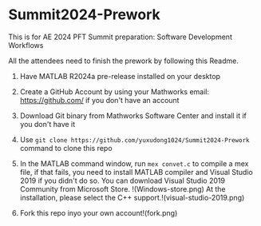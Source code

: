 ﻿# Summit2024-Prework

This is for AE 2024 PFT Summit preparation: Software Development Workflows

All the attendees need to finish the prework by following this Readme.

1. Have MATLAB R2024a pre-release installed on your desktop

2. Create a GitHub Account by using your Mathworks email: https://github.com/ if you don't have an account

3. Download Git binary from Mathworks Software Center and install it if you don't have it

4. Use `git clone https://github.com/yuxudong1024/Summit2024-Prework` command to clone this repo

5. In the MATLAB command window, run `mex convet.c` to compile a mex file, if that fails, you need to install MATLAB compiler and Visual Studio 2019 if you didn't do so. You can download Visual Studio 2019 Community from Microsoft Store. !(Windows-store.png) At the installation, please select the C++ support.!(visual-studio-2019.png)

6. Fork this repo inyo your own account!(fork.png)